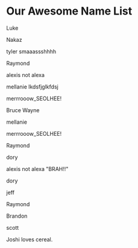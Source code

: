 # Our Awesome Name List

Luke

Nakaz

tyler smaaassshhhh

Raymond

alexis not alexa

mellanie lkdsfjglkfdsj

merrrooow_SEOLHEE!

Bruce Wayne

mellanie

merrrooow_SEOLHEE!

Raymond

dory

alexis not alexa "BRAH!!"

dory

jeff

Raymond

Brandon

scott

Joshi loves cereal.

